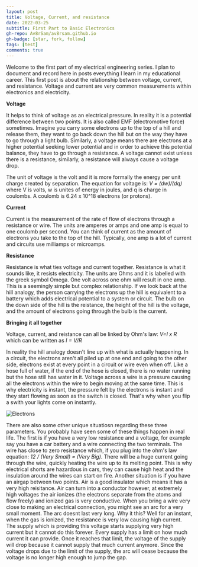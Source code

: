 ```yaml
---
layout: post
title: Voltage, Current, and resistance
date: 2022-03-25
subtitle: First Part to Basic Electronics
gh-repo: Av8rSam/av8rsam.github.io
gh-badge: [star, fork, follow]
tags: [test]
comments: true
---
```


Welcome to the first part of my electrical engineering series. I plan to document and record here in posts everything I learn in my educational career. This first post is about the relationship between voltage, current, and resistance. Voltage and current are very common measurements within electronics and electricity. 

**Voltage**

It helps to think of voltage as an electrical pressure. In reality it is a potential difference between two points. It is also called EMF (electromotive force) sometimes. Imagine you carry some electrons up to the top of a hill and release them, they want to go back down the hill but on the way they have to go through a light bulb. Similarly, a voltage means there are electrons at a higher potential seeking lower potential and in order to achieve this potential balance, they have to go through a resistance. A voltage cannot exist unless there is a resistance, similarly, a resistance will always cause a voltage drop. 

The unit of voltage is the volt and it is more formally the energy per unit charge created by separation. The equation for voltage is: *V = (dw)/(dq)* where V is volts, w is unites of energy in joules, and q is charge in coulombs. A coulomb is 6.24 x 10^18 electrons (or protons). 

**Current** 

Current is the measurement of the rate of flow of electrons through a resistance or wire. The units are amperes or amps and one amp is equal to one coulomb per second. You can think of current as the amount of electrons you take to the top of the hill. Typically, one amp is a lot of current and circuits use milliamps or microamps. 

**Resistance** 

Resistance is what ties voltage and current together. Resistance is what it sounds like, it resists electricity. The units are Ohms and it is labelled with the greek symbol Omega. One volt across one ohm will result in one amp. This is a seemingly simple but complex relationship. If we look back at the hill analogy, the person carrying the electrons up the hill is equivalent to a battery which adds electrical potential to a system or circuit. The bulb on the down side of the hill is the reistance, the height of the hill is the voltage, and the amount of electrons going through the bulb is the current. 

**Bringing it all together** 

Voltage, current, and reistance can all be linked by Ohm's law: *V=I x R* which can be written as *I = V/R* 

In reality the hill analogy doesn't line up with what is actually happening. In a circuit, the electrons aren't all piled up at one end and going to the other side, electrons exist at every point in a circuit or wire even when off. Like a hose full of water, if the end of the hose is closed, there is no water running but the hose still has water in it. Voltage across a wire is a pressure causing all the electrons within the wire to begin moving at the same time. This is why electricity is instant, the pressure felt by the electrons is instant and they start flowing as soon as the switch is closed. That's why when you flip a swith your lights come on instantly. 

![Electrons](https://encrypted-tbn0.gstatic.com/images?q=tbn:ANd9GcT-93_4c-SCBAYig5ykzLTFMZF5qzZ0D3Y3ZA&usqp=CAU.jpg)

There are also some other unique situatiosn regarding these three parameters. You probably have seen some of these things happen in real life. The first is if you have a very low resistance and a voltage, for example say you have a car battery and a wire connecting the two terminals. The wire has close to zero resistance which, if you plug into the ohm's law equation: *12 / (Very Small) = (Very Big)*. There will be a huge current going through the wire, quickly heating the wire up to its melting point. This is why electrical shorts are hazardous in cars, they can cause high heat and the insulation around the wires can start on fire. Another situation is if you have an airgap between two points. Air is a good insulator which means it has a very high reisitance. Air can turn into a conductor however, at extremely high voltages the air ionizes (the electrons separate from the atoms and flow freely) and ionized gas is very conductive. When you bring a wire very close to making an electrical connection, you might see an arc for a very small moment. The arc doesnt last very long. Why it this? Well for an instant, when the gas is ionized, the resistance is very low causing high current. The supply which is providing this voltage starts supplying very high current but it cannot do this forever. Every supply has a limit on how much current it can provide. Once it reaches that limit, the voltage of the supply will drop because it cannot supply that much current anymore. Since the voltage drops due to the limit of the supply, the arc will cease because the voltage is no longer high enough to jump the gap.
